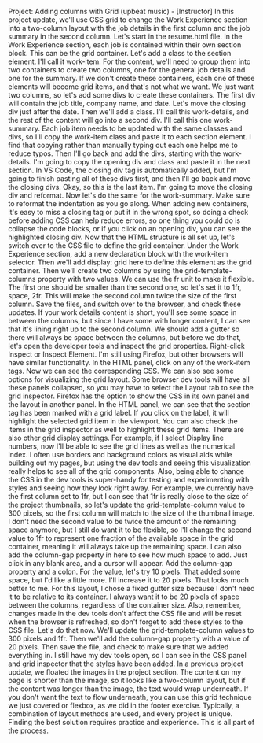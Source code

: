 Project: Adding columns with Grid
(upbeat music) - [Instructor] In this project update, we'll use CSS grid to change the Work Experience section into a two-column layout with the job details in the first column and the job summary in the second column. Let's start in the resume.html file. In the Work Experience section, each job is contained within their own section block. This can be the grid container. Let's add a class to the section element. I'll call it work-item. For the content, we'll need to group them into two containers to create two columns, one for the general job details and one for the summary. If we don't create these containers, each one of these elements will become grid items, and that's not what we want. We just want two columns, so let's add some divs to create these containers. The first div will contain the job title, company name, and date. Let's move the closing div just after the date. Then we'll add a class. I'll call this work-details, and the rest of the content will go into a second div. I'll call this one work-summary. Each job item needs to be updated with the same classes and divs, so I'll copy the work-item class and paste it to each section element. I find that copying rather than manually typing out each one helps me to reduce typos. Then I'll go back and add the divs, starting with the work-details. I'm going to copy the opening div and class and paste it in the next section. In VS Code, the closing div tag is automatically added, but I'm going to finish pasting all of these divs first, and then I'll go back and move the closing divs. Okay, so this is the last item. I'm going to move the closing div and reformat. Now let's do the same for the work-summary. Make sure to reformat the indentation as you go along. When adding new containers, it's easy to miss a closing tag or put it in the wrong spot, so doing a check before adding CSS can help reduce errors, so one thing you could do is collapse the code blocks, or if you click on an opening div, you can see the highlighted closing div. Now that the HTML structure is all set up, let's switch over to the CSS file to define the grid container. Under the Work Experience section, add a new declaration block with the work-item selector. Then we'll add display: grid here to define this element as the grid container. Then we'll create two columns by using the grid-template-columns property with two values. We can use the fr unit to make it flexible. The first one should be smaller than the second one, so let's set it to 1fr, space, 2fr. This will make the second column twice the size of the first column. Save the files, and switch over to the browser, and check these updates. If your work details content is short, you'll see some space in between the columns, but since I have some with longer content, I can see that it's lining right up to the second column. We should add a gutter so there will always be space between the columns, but before we do that, let's open the developer tools and inspect the grid properties. Right-click Inspect or Inspect Element. I'm still using Firefox, but other browsers will have similar functionality. In the HTML panel, click on any of the work-item tags. Now we can see the corresponding CSS. We can also see some options for visualizing the grid layout. Some browser dev tools will have all these panels collapsed, so you may have to select the Layout tab to see the grid inspector. Firefox has the option to show the CSS in its own panel and the layout in another panel. In the HTML panel, we can see that the section tag has been marked with a grid label. If you click on the label, it will highlight the selected grid item in the viewport. You can also check the items in the grid inspector as well to highlight these grid items. There are also other grid display settings. For example, if I select Display line numbers, now I'll be able to see the grid lines as well as the numerical index. I often use borders and background colors as visual aids while building out my pages, but using the dev tools and seeing this visualization really helps to see all of the grid components. Also, being able to change the CSS in the dev tools is super-handy for testing and experimenting with styles and seeing how they look right away. For example, we currently have the first column set to 1fr, but I can see that 1fr is really close to the size of the project thumbnails, so let's update the grid-template-column value to 300 pixels, so the first column will match to the size of the thumbnail image. I don't need the second value to be twice the amount of the remaining space anymore, but I still do want it to be flexible, so I'll change the second value to 1fr to represent one fraction of the available space in the grid container, meaning it will always take up the remaining space. I can also add the column-gap property in here to see how much space to add. Just click in any blank area, and a cursor will appear. Add the column-gap property and a colon. For the value, let's try 10 pixels. That added some space, but I'd like a little more. I'll increase it to 20 pixels. That looks much better to me. For this layout, I chose a fixed gutter size because I don't need it to be relative to its container. I always want it to be 20 pixels of space between the columns, regardless of the container size. Also, remember, changes made in the dev tools don't affect the CSS file and will be reset when the browser is refreshed, so don't forget to add these styles to the CSS file. Let's do that now. We'll update the grid-template-column values to 300 pixels and 1fr. Then we'll add the column-gap property with a value of 20 pixels. Then save the file, and check to make sure that we added everything in. I still have my dev tools open, so I can see in the CSS panel and grid inspector that the styles have been added. In a previous project update, we floated the images in the project section. The content on my page is shorter than the image, so it looks like a two-column layout, but if the content was longer than the image, the text would wrap underneath. If you don't want the text to flow underneath, you can use this grid technique we just covered or flexbox, as we did in the footer exercise. Typically, a combination of layout methods are used, and every project is unique. Finding the best solution requires practice and experience. This is all part of the process.